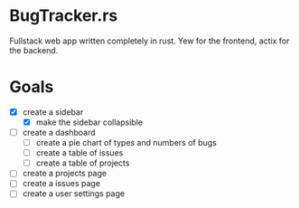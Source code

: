 # BugTracker.rs
Fullstack web app written completely in rust. Yew for the frontend, actix for the backend.

# Goals
- [x] create a sidebar
	- [x] make the sidebar collapsible
- [ ] create a dashboard
	- [ ] create a pie chart of types and numbers of bugs
	- [ ] create a table of issues
	- [ ] create a table of projects
- [ ] create a projects page
- [ ] create a issues page
- [ ] create a user settings page
